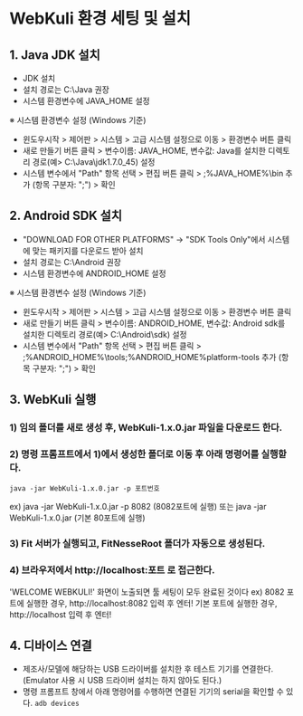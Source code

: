 # WebKuli 환경 세팅 및 설치

## 1. Java JDK 설치
 * JDK 설치
 * 설치 경로는 C:\Java 권장
 * 시스템 환경변수에 JAVA_HOME 설정

※ 시스템 환경변수 설정 (Windows 기준)
 * 윈도우시작 > 제어판 > 시스템 > 고급 시스템 설정으로 이동 > 환경변수 버튼 클릭
 * 새로 만들기 버튼 클릭 > 변수이름: JAVA_HOME, 변수값: Java를 설치한 디렉토리 경로(예> C:\Java\jdk1.7.0_45) 설정
 * 시스템 변수에서 "Path" 항목 선택 > 편집 버튼 클릭 > ;%JAVA_HOME%\bin 추가 (항목 구분자: ";") > 확인

## 2. Android SDK 설치
 * "DOWNLOAD FOR OTHER PLATFORMS" -> "SDK Tools Only"에서 시스템에 맞는 패키지를 다운로드 받아 설치
 * 설치 경로는 C:\Android 권장
 * 시스템 환경변수에 ANDROID_HOME 설정
 
 ※ 시스템 환경변수 설정 (Windows 기준)
 * 윈도우시작 > 제어판 > 시스템 > 고급 시스템 설정으로 이동 > 환경변수 버튼 클릭
 * 새로 만들기 버튼 클릭 > 변수이름: ANDROID_HOME, 변수값: Android sdk를 설치한 디렉토리 경로(예> C:\Android\sdk) 설정
 * 시스템 변수에서 "Path" 항목 선택 > 편집 버튼 클릭 > ;%ANDROID_HOME%\tools;%ANDROID_HOME%platform-tools 추가 (항목 구분자: ";") > 확인

## 3. WebKuli 실행

### 1) 임의 폴더를 새로 생성 후, WebKuli-1.x.0.jar 파일을 다운로드 한다.

### 2) 명령 프롬프트에서 1)에서 생성한 폴더로 이동 후 아래 명령어를 실행핟다.
`java -jar WebKuli-1.x.0.jar -p 포트번호 `

ex) java -jar WebKuli-1.x.0.jar -p 8082 (8082포트에 실행)
또는 java -jar WebKuli-1.x.0.jar (기본 80포트에 실행)

### 3) Fit 서버가 실행되고, FitNesseRoot 폴더가 자동으로 생성된다.

### 4) 브라우저에서 http://localhost:포트 로 접근한다.
'WELCOME WEBKULI!' 화면이 노출되면 툴 세팅이 모두 완료된 것이다
ex) 8082 포트에 실행한 경우, http://localhost:8082 입력 후 엔터! 기본 포트에 실행한 경우, http://localhost 입력 후 엔터!

## 4. 디바이스 연결
 * 제조사/모델에 해당하는 USB 드라이버를 설치한 후 테스트 기기를 연결한다. (Emulator 사용 시 USB 드라이버 설치는 하지 않아도 된다.)
 * 명령 프롬프트 창에서 아래 명령어를 수행하면 연결된 기기의 serial을 확인할 수 있다.
`adb devices`

